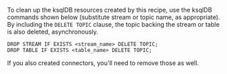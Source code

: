 To clean up the ksqlDB resources created by this recipe, use the ksqlDB commands shown below (substitute stream or topic name, as appropriate).
By including the `DELETE TOPIC` clause, the topic backing the stream or table is also deleted, asynchronously.

```
DROP STREAM IF EXISTS <stream_name> DELETE TOPIC;
DROP TABLE IF EXISTS <table_name> DELETE TOPIC;
```

If you also created connectors, you'll need to remove those as well.
